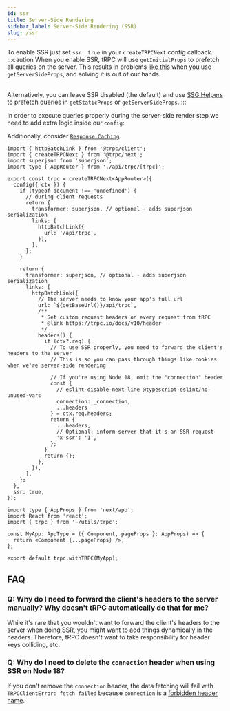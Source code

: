 ```yaml
---
id: ssr
title: Server-Side Rendering
sidebar_label: Server-Side Rendering (SSR)
slug: /ssr
---
```


To enable SSR just set `ssr: true` in your `createTRPCNext` config callback.
:::caution
When you enable SSR, tRPC will use `getInitialProps` to prefetch all queries on the server. This results in problems [like this](https://github.com/trpc/trpc/issues/596) when you use `getServerSideProps`, and solving it is out of our hands.

&nbsp;  
Alternatively, you can leave SSR disabled (the default) and use [SSG Helpers](./ssg-helpers.md) to prefetch queries in `getStaticProps` or `getServerSideProps`.
:::

In order to execute queries properly during the server-side render step we need to add extra logic inside our `config`:

Additionally, consider [`Response Caching`](../server/caching.md).

```tsx title='utils/trpc.ts'
import { httpBatchLink } from '@trpc/client';
import { createTRPCNext } from '@trpc/next';
import superjson from 'superjson';
import type { AppRouter } from './api/trpc/[trpc]';

export const trpc = createTRPCNext<AppRouter>({
  config({ ctx }) {
    if (typeof document !== 'undefined') {
      // during client requests
      return {
        transformer: superjson, // optional - adds superjson serialization
        links: [
          httpBatchLink({
            url: '/api/trpc',
          }),
        ],
      };
    }

    return {
      transformer: superjson, // optional - adds superjson serialization
      links: [
        httpBatchLink({
          // The server needs to know your app's full url
          url: `${getBaseUrl()}/api/trpc`,
          /**
           * Set custom request headers on every request from tRPC
           * @link https://trpc.io/docs/v10/header
           */
          headers() {
            if (ctx?.req) {
              // To use SSR properly, you need to forward the client's headers to the server
              // This is so you can pass through things like cookies when we're server-side rendering

              // If you're using Node 18, omit the "connection" header
              const {
                // eslint-disable-next-line @typescript-eslint/no-unused-vars
                connection: _connection,
                ...headers
              } = ctx.req.headers;
              return {
                ...headers,
                // Optional: inform server that it's an SSR request
                'x-ssr': '1',
              };
            }
            return {};
          },
        }),
      ],
    };
  },
  ssr: true,
});
```

```tsx title='pages/_app.tsx'
import type { AppProps } from 'next/app';
import React from 'react';
import { trpc } from '~/utils/trpc';

const MyApp: AppType = ({ Component, pageProps }: AppProps) => {
  return <Component {...pageProps} />;
};

export default trpc.withTRPC(MyApp);
```

## FAQ

### Q: Why do I need to forward the client's headers to the server manually? Why doesn't tRPC automatically do that for me?

While it's rare that you wouldn't want to forward the client's headers to the server when doing SSR, you might want to add things dynamically in the headers. Therefore, tRPC doesn't want to take responsibility for header keys colliding, etc.

### Q: Why do I need to delete the `connection` header when using SSR on Node 18?

If you don't remove the `connection` header, the data fetching will fail with `TRPCClientError: fetch failed` because `connection` is a [forbidden header name](https://developer.mozilla.org/en-US/docs/Glossary/Forbidden_header_name).
